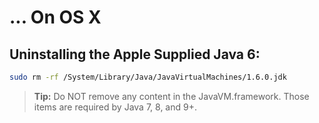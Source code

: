 

# ... On OS X

## Uninstalling the Apple Supplied Java 6:

```bash
sudo rm -rf /System/Library/Java/JavaVirtualMachines/1.6.0.jdk
```

 > **Tip:** Do NOT remove any content in the JavaVM.framework.  Those items are required by Java 7, 8, and 9+.

